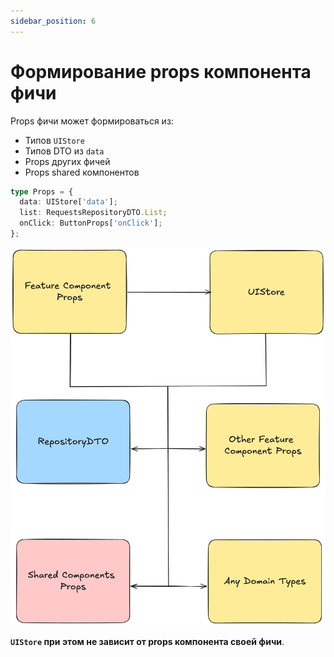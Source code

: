 ```yaml
---
sidebar_position: 6
---
```


# Формирование props компонента фичи

Props фичи может формироваться из:
- Типов `UIStore`
- Типов DTO из `data`
- Props других фичей
- Props shared компонентов

```ts
type Props = {
  data: UIStore['data'];
  list: RequestsRepositoryDTO.List;
  onClick: ButtonProps['onClick'];
};
```

![PropsDeps](../../images/props-deps.png)

**`UIStore` при этом не зависит от props компонента своей фичи**.
